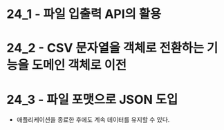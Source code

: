 # 24_1 - 파일 입출력 API의 활용
# 24_2 - CSV 문자열을 객체로 전환하는 기능을 도메인 객체로 이전
# 24_3 - 파일 포맷으로 JSON 도입

- 애플리케이션을 종료한 후에도 계속 데이터를 유지할 수 있다.

